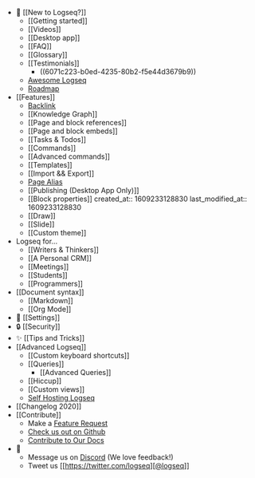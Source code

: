 - 🌟 [[New to Logseq?]]
	- [[Getting started]]
	- [[Videos]]
	- [[Desktop app]]
	- [[FAQ]]
	- [[Glossary]]
	- [[Testimonials]]
		- ((6071c223-b0ed-4235-80b2-f5e44d3679b9))
	- [Awesome Logseq](https://github.com/logseq/awesome-logseq)
	- [Roadmap](https://trello.com/b/8txSM12G/logseq-roadmap)
- [[Features]]
	- [Backlink]([[term/backlink]])
	- [[Knowledge Graph]]
	- [[Page and block references]]
	- [[Page and block embeds]]
	- [[Tasks & Todos]]
	- [[Commands]]
	- [[Advanced commands]]
	- [[Templates]]
	- [[Import && Export]]
	- [Page Alias]([[term/alias]])
	- [[Publishing (Desktop App Only)]]
	- [[Block properties]]
	  created_at:: 1609233128830
	  last_modified_at:: 1609233128830
	- [[Draw]]
	- [[Slide]]
	- [[Custom theme]]
- Logseq for...
	- [[Writers & Thinkers]]
	- [[A Personal CRM]]
	- [[Meetings]]
	- [[Students]]
	- [[Programmers]]
- [[Document syntax]]
	- [[Markdown]]
	- [[Org Mode]]
- 👤 [[Settings]]
- 🔒 [[Security]]
- ✨ [[Tips and Tricks]]
- [[Advanced Logseq]]
	- [[Custom keyboard shortcuts]]
	- [[Queries]]
		- [[Advanced Queries]]
	- [[Hiccup]]
	- [[Custom views]]
	- [Self Hosting Logseq](https://github.com/dustinlacewell/logseq-guide)
- [[Changelog 2020]]
- [[Contribute]]
	- Make a [Feature Request](https://discuss.logseq.com/)
	- [Check us out on Github](https://github.com/logseq/logseq)
	- [Contribute to Our Docs](https://github.com/logseq/docs)
- 💬
	- Message us on [Discord](https://discord.gg/KpN4eHY) (We love feedback!)
	- Tweet us [[https://twitter.com/logseq][@logseq]]